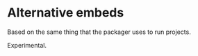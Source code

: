 # Alternative embeds

Based on the same thing that the packager uses to run projects.

Experimental.
